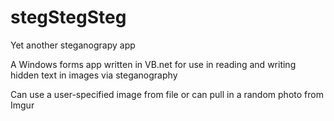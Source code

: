 # stegStegSteg

Yet another steganograpy app

A Windows forms app written in VB.net for use in reading and writing hidden text in images via steganography

Can use a user-specified image from file or can pull in a random photo from Imgur
